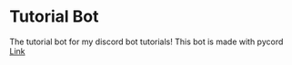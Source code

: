 # Tutorial Bot
The tutorial bot for my discord bot tutorials!
This bot is made with pycord
[Link](https://youtu.be/X1nP3s_F12s)
